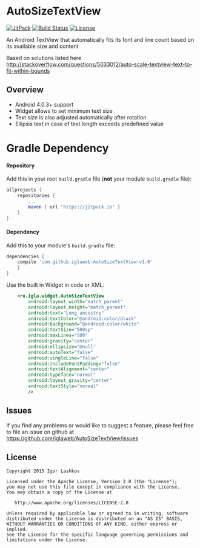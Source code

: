 # AutoSizeTextView

[![JitPack][jitpack-svg]][jitpack-link]
[![Build Status][build-status-svg]][build-status-link]
[![License](https://img.shields.io/badge/license-Apache%202-4EB1BA.svg?style=flat-square)](https://www.apache.org/licenses/LICENSE-2.0.html)

An Android TextView that automatically fits its font and line count based on its available size and content

Based on solutions listed here http://stackoverflow.com/questions/5033012/auto-scale-textview-text-to-fit-within-bounds


## Overview

- Android 4.0.3+ support
- Widget allows to set minimum text size
- Text size is also adjusted automatically after rotation
- Ellipsis text in case of text length exceeds predefined value


# Gradle Dependency


#### Repository

Add this in your root `build.gradle` file (**not** your module `build.gradle` file):

```gradle
allprojects {
	repositories {
		...
		maven { url "https://jitpack.io" }
	}
}
```

#### Dependency

Add this to your module's `build.gradle` file:

```gradle
dependencies {
	compile 'com.github.iglaweb:AutoSizeTextView:v1.0'
	}
}
```







Use the built in Widget in code or XML:

```xml
    <ru.igla.widget.AutoSizeTextView
        android:layout_width="match_parent"
        android:layout_height="match_parent"
        android:text="Long ancestry"
        android:textColor="@android:color/black"
        android:background="@android:color/white"
        android:textSize="500sp"
        android:maxLines="500"
        android:gravity="center"
        android:ellipsize="@null"
        android:autoText="false"
        android:singleLine="false"
        android:includeFontPadding="false"
        android:textAlignment="center"
        android:typeface="normal"
        android:layout_gravity="center"
        android:textStyle="normal"
        />
```

Issues
------

If you find any problems or would like to suggest a feature, please
feel free to file an issue on github at
https://github.com/iglaweb/AutoSizeTextView/issues

## License

    Copyright 2015 Igor Lashkov

    Licensed under the Apache License, Version 2.0 (the "License");
    you may not use this file except in compliance with the License.
    You may obtain a copy of the License at

       http://www.apache.org/licenses/LICENSE-2.0

    Unless required by applicable law or agreed to in writing, software
    distributed under the License is distributed on an "AS IS" BASIS,
    WITHOUT WARRANTIES OR CONDITIONS OF ANY KIND, either express or implied.
    See the License for the specific language governing permissions and
    limitations under the License.

 [build-status-svg]: https://travis-ci.org/iglaweb/AutoSizeTextView.svg?branch=dev
 [build-status-link]: https://travis-ci.org/iglaweb/AutoSizeTextView
 [license-svg]: https://img.shields.io/badge/license-APACHE-lightgrey.svg
 [license-link]: https://github.com/iglaweb/AutoSizeTextView/blob/dev/LICENSE
 [jitpack-svg]: https://img.shields.io/github/release/iglaweb/autosizetextview.svg?label=jitpack
 [jitpack-link]: https://jitpack.io/#iglaweb/autosizetextview